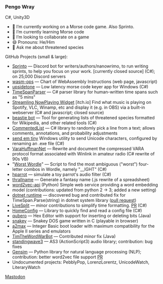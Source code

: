 ### Pengo Wray

C#, Unity3D

- 🔭 I’m currently working on a Morse code game. Also Sprinto.
- 🌱 I’m currently learning Morse code
- 👯 I’m looking to collaborate on a game
- 😄 Pronouns: He/Him
- 💬 Ask me about threatened species

GitHub Projects (small & large): 

- [Sprinto](https://github.com/pengowray/sprinto/wiki) — Discord bot for writers/authors/nanowrimo, to run writing sprints, to help you focus on your work. [currently closed source] (C#); on 25,000 Discord servers
- [wasm-ops](https://pengowray.github.io/wasm-ops/) — Chart of WebAssembly Instructions (web page, javascript)
- [upsidetone](https://github.com/pengowray/upsidetone) — Low latency morse code keyer app for Windows (C#)
- [TimeSpanParser](https://github.com/pengowray/TimeSpanParser) — C# parser library for human-written time spans such as "5 mins"
- [Streamling NowPlaying Widget](https://pengowray.itch.io/streamling) [itch.io] Find what music is playing on Spotify, VLC, Winamp, etc and display it (e.g. in OBS) via a built-in webserver (C# and javascript; closed source)
- [beastie bot](https://github.com/pengowray/beastiebot) — Tool for generating lists of threatened species formatted for Wikipedia, and other related tools (C#)
- [CommentedList](https://github.com/pengowray/CommentedList) — C# library to randomly pick a line from a text; allows comments, annotations, and probability adjustments
- [send em tiny](https://github.com/pengowray/sendemtiny) Windows utility to send Unicode characters, configured by renaming an .exe file (C#) 
- [VaraHuffmanNet](https://github.com/pengowray/VaraHuffmanNet) — Rewrite and document the compressed VARA protocol format associated with Winlink in amateur radio (C# rewrite of 90s VB)
- "[Worst Wordle](https://github.com/pengowray/WorstWordle)" — Script to find the most ambiguous ("worst") four-letter combos in Wordle, namely "__IGHT" (C#)
- [hparrot](https://github.com/pengowray/hparrot) — simulate a toy parrot's audio filter (C#)
- [thrallname](https://github.com/pengowray/thrallname) — Generate a fantasy name (.js rewrite of a spreadsheet)
- [word2vec-api](https://github.com/pengowray/word2vec-api) (Python) Simple web service providing a word embedding model (contributions: updated from python 2 → 3; added a new setting)
- [dotnet runtime](https://github.com/dotnet/runtime) — discovered bug and contributed fix for TimeSpan.Parse(string) in dotnet system library ([pull request](https://github.com/dotnet/coreclr/pull/21077))
- [LiveSplit](https://github.com/LiveSplit/LiveSplit) — minor contributions to simplify time formatting. [PR](https://github.com/LiveSplit/LiveSplit/pull/1457) (C#)
- [HomeConfig](https://github.com/pengowray/homeconfig) — Library to quickly find and read a config file (C#)
- [qubero](https://github.com/pengowray/qubero) — Hex Editor with support for inserting or deleting bits (Java)
- [snakey](https://pengowray.github.io/snakey/js-dos/) — Snakey DOS game written in C (playable in browser)
- [a2max](https://github.com/pengowray/a2max) — Integer Basic boot loader with maximum compatibility for the Apple II series and emulators
- [TimTheWordWarBot](https://github.com/pengowray/TimTheWordWarBot) — Contributed minor fix (Java)
- [standingwave3](https://github.com/pengowray/standingwave3) — AS3 (ActionScript3) audio library; contribution: bug fixes
- [Gensim](https://github.com/RaRe-Technologies/gensim) — Python library for natural language processing (NLP); contribution: better word2vec file support [PR](https://github.com/RaRe-Technologies/gensim/pull/1318)
- Undocumented projects: PebblyPop, LorenzLorentz, UnicodeWatch, LiteraryWatch

<!--
- 🤔 I’m looking for help with ...
- 📫 How to reach me: ...
- ⚡ Fun fact: ...
-->

<a rel="me" href="https://mastodon.gamedev.place/@pengowray">Mastodon</a>
